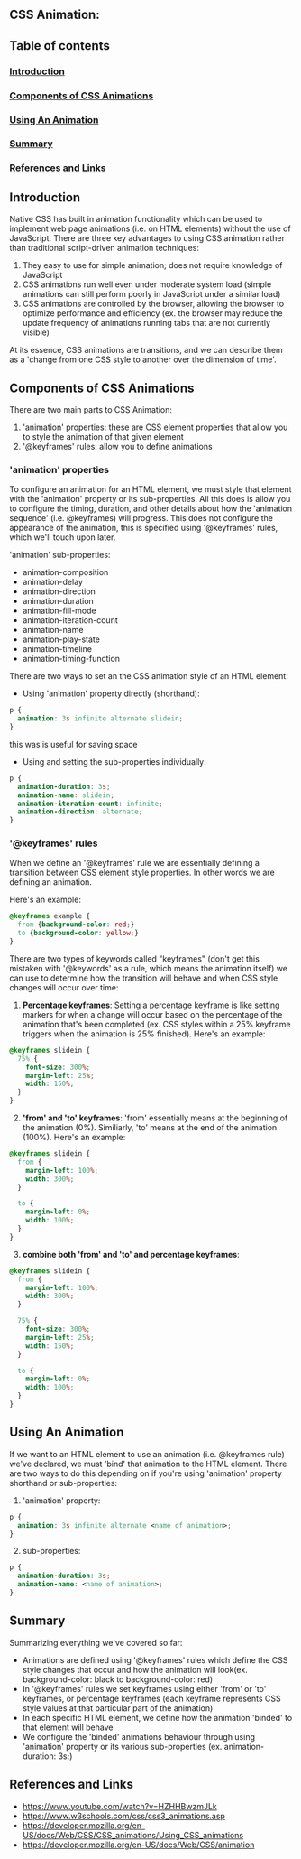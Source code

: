 ## CSS Animation: 

## Table of contents
### [Introduction](#introduction-1)
### [Components of CSS Animations](#components-of-css-animations-1)
### [Using An Animation](#using-an-animation-1)
### [Summary](#summary-1)
### [References and Links](#references-and-links-1)

## Introduction

Native CSS has built in animation functionality which can be used to implement web page animations (i.e. on HTML elements) without the use of JavaScript. There are three key advantages to using CSS animation rather than traditional script-driven animation techniques:
1. They easy to use for simple animation; does not require knowledge of JavaScript
2. CSS animations run well even under moderate system load (simple animations can still perform poorly in JavaScript under a similar load)
3. CSS animations are controlled by the browser, allowing the browser to optimize performance and efficiency (ex. the browser may reduce the update frequency of animations running tabs that are not currently visible)

At its essence, CSS animations are transitions, and we can describe them as a 'change from one CSS style to another over the dimension of time'. 

## Components of CSS Animations

There are two main parts to CSS Animation:
1. 'animation' properties: these are CSS element properties that allow you to style the animation of that given element
2. '@keyframes' rules: allow you to define animations 

### 'animation' properties

To configure an animation for an HTML element, we must style that element with the 'animation' property or its sub-properties.
All this does is allow you to configure the timing, duration, and other details about how the 'animation sequence' (i.e. @keyframes) will progress.
This does not configure the appearance of the animation, this is specified using '@keyframes' rules, which we'll touch upon later. 

'animation' sub-properties:
- animation-composition
- animation-delay
- animation-direction
- animation-duration
- animation-fill-mode
- animation-iteration-count
- animation-name
- animation-play-state
- animation-timeline
- animation-timing-function


There are two ways to set an the CSS animation style of an HTML element: 
- Using 'animation' property directly (shorthand):
``` CSS 
p {
  animation: 3s infinite alternate slidein;
}
```
this was is useful for saving space

- Using and setting the sub-properties individually:
``` CSS 
p {
  animation-duration: 3s;
  animation-name: slidein;
  animation-iteration-count: infinite;
  animation-direction: alternate;
}
```

### '@keyframes' rules

When we define an '@keyframes' rule we are essentially defining a transition between CSS element style properties. In other words we are defining an animation.

Here's an example:
``` CSS 
@keyframes example {
  from {background-color: red;}
  to {background-color: yellow;}
}
```

There are two types of keywords called "keyframes" (don't get this mistaken with '@keywords' as a rule, which means the animation itself) we can use to determine how the transition will behave and when CSS style changes will occur over time:
1. **Percentage keyframes**:
Setting a percentage keyframe is like setting markers for when a change will occur based on the percentage of the animation that's been completed (ex. CSS styles within a 25% keyframe triggers when the animation is 25% finished). Here's an example:
``` CSS
@keyframes slidein {
  75% {
    font-size: 300%;
    margin-left: 25%;
    width: 150%;
  }
}
```
2. **'from' and 'to' keyframes**:
'from' essentially means at the beginning of the animation (0%). Similiarly, 'to' means at the end of the animation (100%).
Here's an example:
``` CSS
@keyframes slidein {
  from {
    margin-left: 100%;
    width: 300%;
  }

  to {
    margin-left: 0%;
    width: 100%;
  }
}
```
3. **combine both 'from' and 'to' and percentage keyframes**:
``` CSS
@keyframes slidein {
  from {
    margin-left: 100%;
    width: 300%;
  }

  75% {
    font-size: 300%;
    margin-left: 25%;
    width: 150%;
  }

  to {
    margin-left: 0%;
    width: 100%;
  }
}
```

## Using An Animation

If we want to an HTML element to use an animation (i.e. @keyframes rule) we've declared, we must 'bind' that animation to the HTML element. There are two ways to do this depending on if you're using 'animation' property shorthand or sub-properties:
1. 'animation' property:
``` CSS
p {
  animation: 3s infinite alternate <name of animation>;
}
```
2. sub-properties:
``` CSS
p {
  animation-duration: 3s;
  animation-name: <name of animation>;
}
```

## Summary

Summarizing everything we've covered so far:
- Animations are defined using '@keyframes' rules which define the CSS style changes that occur and how the animation will look(ex. background-color: black to background-color: red)
- In '@keyframes' rules we set keyframes using either 'from' or 'to' keyframes, or percentage keyframes (each keyframe represents CSS style values at that particular part of the animation)
- In each specific HTML element, we define how the animation 'binded' to that element will behave
- We configure the 'binded' animations behaviour through using 'animation' property or its various sub-properties (ex. animation-duration: 3s;)

## References and Links
- https://www.youtube.com/watch?v=HZHHBwzmJLk
- https://www.w3schools.com/css/css3_animations.asp
- https://developer.mozilla.org/en-US/docs/Web/CSS/CSS_animations/Using_CSS_animations
- https://developer.mozilla.org/en-US/docs/Web/CSS/animation
